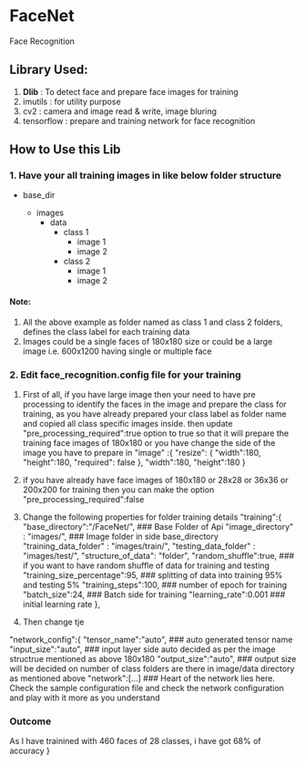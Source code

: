 # FaceNet
Face Recognition 

## Library Used:
1. <b>Dlib</b> : To detect face and prepare face images for training
2. imutils : for utility purpose
3. cv2 : camera and image read & write, image bluring
4. tensorflow : prepare and training network for face recognition

## How to Use this Lib
### 1. Have your all training images in like below folder structure
   - base_dir <facenet>
      - images
        - data
          - class 1
              - image 1
              - image 2
          - class 2
              - image 1
              - image 2
  
  #### Note: 
  1. All the above example as folder named as class 1 and class 2 folders, defines the class label for each training data
  2. Images could be a single faces of 180x180 size or could be a large image i.e. 600x1200 having single or multiple face
 
 ### 2. Edit face_recognition.config file for your training
1. First of all, if you have large image then your need to have pre processing to identify the faces in the image and prepare the class for training, as you have already prepared your class label as folder name and copied all class specific images inside.
 then update "pre_processing_required":true option to true so that it will prepare the training face images of 180x180 or you have change the side of the image you have to prepare in 
 "image" :{
    "resize": {
      "width":180,
      "height":180,
      "required": false
    },
    "width":180,
    "height":180
  }
  
2. if you have already have face images of 180x180 or 28x28 or 36x36 or 200x200 for training then you can make the option
  "pre_processing_required":false
  
3.  Change the following properties for folder training details
"training":{
    "base_directory":"/FaceNet/",   ### Base Folder of Api
    "image_directory" : "images/",  ### Image folder in side base_directory
    "training_data_folder" : "images/train/", 
    "testing_data_folder" : "images/test/",
    "structure_of_data": "folder",
    "random_shuffle":true,  ### if you want to have random shuffle of data for training and testing
    "training_size_percentage":95, ### splitting of data into training 95% and testing 5%
    "training_steps":100, ### number of epoch for training 
    "batch_size":24, ### Batch side for training
    "learning_rate":0.001 ### initial learning rate
  },
  
 4. Then change tje 
 
  "network_config":{
    "tensor_name":"auto", ### auto generated tensor name
    "input_size":"auto", ### input layer side auto decided as per the image structrue mentioned as above 180x180
    "output_size":"auto", ### output size will be decided on number of class folders are there in image/data directory as mentioned above
    "network":[...] ### Heart of the network lies here. Check the sample configuration file and check the network configuration and play with it more as you understand 
    
### Outcome
As I have trainined with 460 faces of 28 classes, i have got 68% of accuracy 
    }


